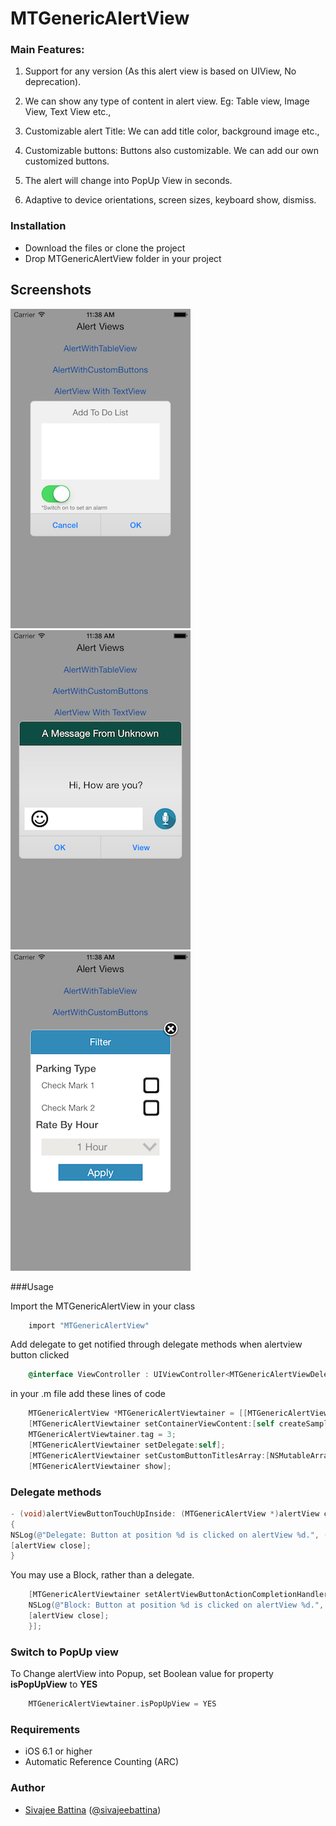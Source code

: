 # MTGenericAlertView

### Main Features:

1. Support for any version (As this alert view is based on UIView, No deprecation).

2. We can show any type of content in alert view. Eg: Table view, Image View, Text View etc.,

3. Customizable alert Title: We can add title color, background image etc.,

4. Customizable buttons: Buttons also customizable. We can add our own customized buttons.

5. The alert will change into PopUp View in seconds. 

6. Adaptive to device orientations, screen sizes, keyboard show, dismiss.

### Installation
- Download the files or clone the project
- Drop MTGenericAlertView folder in your project

## Screenshots

![CustomAlertView](./Screens/Example1.png "Example View")
![CustomAlertView](./Screens/Example2.png "Example View")
![CustomAlertView](./Screens/Example3.png "Example View")

###Usage

Import the MTGenericAlertView in your class
```objective-c
    import "MTGenericAlertView"
```

Add delegate to get notified through delegate methods when alertview button clicked
```objective-c
    @interface ViewController : UIViewController<MTGenericAlertViewDelegate>
```

in your .m file add these lines of code
```objective-c
    MTGenericAlertView *MTGenericAlertViewtainer = [[MTGenericAlertView alloc] initWithTitle:@"Alert!!" titleColor:nil titleFont:nil backgroundImage:nil];
    [MTGenericAlertViewtainer setContainerViewContent:[self createSampleView]]; \\Add customized view to this method
    MTGenericAlertViewtainer.tag = 3;
    [MTGenericAlertViewtainer setDelegate:self];
    [MTGenericAlertViewtainer setCustomButtonTitlesArray:[NSMutableArray arrayWithObjects:@"OK",nil]];
    [MTGenericAlertViewtainer show];
```
### Delegate methods
```objective-c
- (void)alertViewButtonTouchUpInside: (MTGenericAlertView *)alertView clickedButtonAtIndex: (NSInteger)buttonIndex
{
NSLog(@"Delegate: Button at position %d is clicked on alertView %d.", (int)buttonIndex, (int)[alertView tag]);
[alertView close];
}
```

You may use a Block, rather than a delegate.
```objective-c
    [MTGenericAlertViewtainer setAlertViewButtonActionCompletionHandler:^(MTGenericAlertView *alertView, int buttonIndex) {
    NSLog(@"Block: Button at position %d is clicked on alertView %d.", buttonIndex, (int)alertView.tag);
    [alertView close];
    }];
```
### Switch to PopUp view
To Change alertView into Popup, set Boolean value for property **isPopUpView** to **YES**
```objective-c
    MTGenericAlertViewtainer.isPopUpView = YES
```
### Requirements

- iOS 6.1 or higher
- Automatic Reference Counting (ARC)

### Author

- [Sivajee Battina](https://github.com/sivajeebattina) ([@sivajeebattina](https://facebook.com/shivajibattina))


